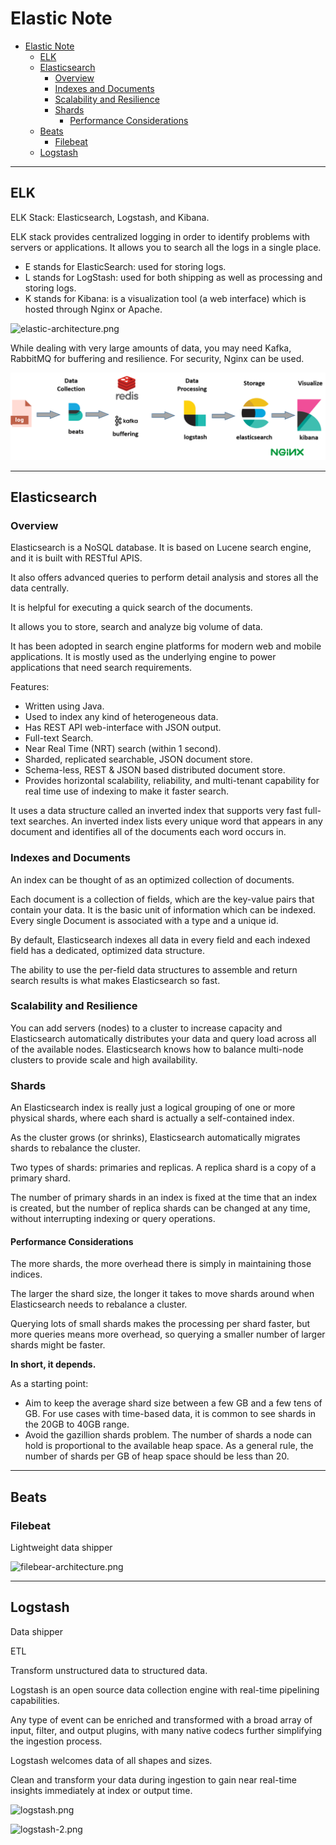 # Elastic Note 

- [Elastic Note](#elastic-note)
  - [ELK](#elk)
  - [Elasticsearch](#elasticsearch)
    - [Overview](#overview)
    - [Indexes and Documents](#indexes-and-documents)
    - [Scalability and Resilience](#scalability-and-resilience)
    - [Shards](#shards)
      - [Performance Considerations](#performance-considerations)
  - [Beats](#beats)
    - [Filebeat](#filebeat)
  - [Logstash](#logstash)

---

## ELK

ELK Stack: Elasticsearch, Logstash, and Kibana. 

ELK stack provides centralized logging in order to identify problems with servers or applications. It allows you to search all the logs in a single place.

- E stands for ElasticSearch: used for storing logs.
- L stands for LogStash: used for both shipping as well as processing and storing logs.
- K stands for Kibana: is a visualization tool (a web interface) which is hosted through Nginx or Apache.

![elastic-architecture.png](img/elastic-architecture.png)

While dealing with very large amounts of data, you may need Kafka, RabbitMQ for buffering and resilience. For security, Nginx can be used.

![elastic-architecture-2.png](img/elastic-architecture-2.png)

---

## Elasticsearch 

### Overview 

Elasticsearch is a NoSQL database. It is based on Lucene search engine, and it is built with RESTful APIS.

It also offers advanced queries to perform detail analysis and stores all the data centrally.

It is helpful for executing a quick search of the documents.

It allows you to store, search and analyze big volume of data. 

It has been adopted in search engine platforms for modern web and mobile applications. It is mostly used as the underlying engine to power applications that need search requirements.

Features:

- Written using Java.
- Used to index any kind of heterogeneous data.
- Has REST API web-interface with JSON output.
- Full-text Search.
- Near Real Time (NRT) search (within 1 second).
- Sharded, replicated searchable, JSON document store.
- Schema-less, REST & JSON based distributed document store.
- Provides horizontal scalability, reliability, and multi-tenant capability for real time use of indexing to make it faster search.

It uses a data structure called an inverted index that supports very fast full-text searches. An inverted index lists every unique word that appears in any document and identifies all of the documents each word occurs in.

### Indexes and Documents

An index can be thought of as an optimized collection of documents.

Each document is a collection of fields, which are the key-value pairs that contain your data. It is the basic unit of information which can be indexed. Every single Document is associated with a type and a unique id.

By default, Elasticsearch indexes all data in every field and each indexed field has a dedicated, optimized data structure.

The ability to use the per-field data structures to assemble and return search results is what makes Elasticsearch so fast.

### Scalability and Resilience

You can add servers (nodes) to a cluster to increase capacity and Elasticsearch automatically distributes your data and query load across all of the available nodes. Elasticsearch knows how to balance multi-node clusters to provide scale and high availability.

### Shards

An Elasticsearch index is really just a logical grouping of one or more physical shards, where each shard is actually a self-contained index.

As the cluster grows (or shrinks), Elasticsearch automatically migrates shards to rebalance the cluster.

Two types of shards: primaries and replicas. A replica shard is a copy of a primary shard. 

The number of primary shards in an index is fixed at the time that an index is created, but the number of replica shards can be changed at any time, without interrupting indexing or query operations.

#### Performance Considerations

The more shards, the more overhead there is simply in maintaining those indices.

The larger the shard size, the longer it takes to move shards around when Elasticsearch needs to rebalance a cluster.

Querying lots of small shards makes the processing per shard faster, but more queries means more overhead, so querying a smaller number of larger shards might be faster.

**In short, it depends.**

As a starting point:

- Aim to keep the average shard size between a few GB and a few tens of GB. For use cases with time-based data, it is common to see shards in the 20GB to 40GB range.
- Avoid the gazillion shards problem. The number of shards a node can hold is proportional to the available heap space. As a general rule, the number of shards per GB of heap space should be less than 20.

---

## Beats 

### Filebeat 

Lightweight data shipper

![filebear-architecture.png](img/filebear-architecture.png)

---

## Logstash 

Data shipper

ETL

Transform unstructured data to structured data. 

Logstash is an open source data collection engine with real-time pipelining capabilities.

Any type of event can be enriched and transformed with a broad array of input, filter, and output plugins, with many native codecs further simplifying the ingestion process.

Logstash welcomes data of all shapes and sizes.

Clean and transform your data during ingestion to gain near real-time insights immediately at index or output time.

![logstash.png](img/logstash.png)

![logstash-2.png](img/logstash-2.png)


